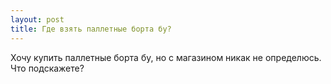 ```yaml
---
layout: post 
title: Где взять паллетные борта бу? 
--- 
```

Хочу купить паллетные борта бу, но с магазином никак не определюсь. Что подскажете?